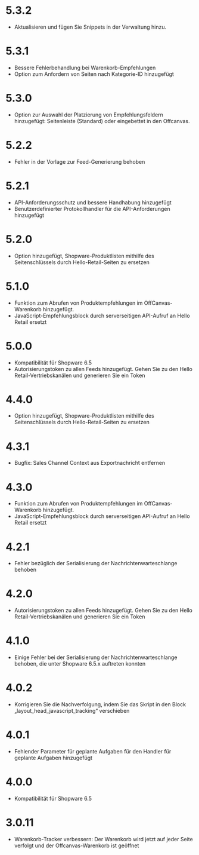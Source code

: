 # 5.3.2
* Aktualisieren und fügen Sie Snippets in der Verwaltung hinzu.

# 5.3.1
* Bessere Fehlerbehandlung bei Warenkorb-Empfehlungen
* Option zum Anfordern von Seiten nach Kategorie-ID hinzugefügt

# 5.3.0
* Option zur Auswahl der Platzierung von Empfehlungsfeldern hinzugefügt: Seitenleiste (Standard) oder eingebettet in den Offcanvas.

# 5.2.2
* Fehler in der Vorlage zur Feed-Generierung behoben

# 5.2.1
* API-Anforderungsschutz und bessere Handhabung hinzugefügt
* Benutzerdefinierter Protokollhandler für die API-Anforderungen hinzugefügt

# 5.2.0
* Option hinzugefügt, Shopware-Produktlisten mithilfe des Seitenschlüssels durch Hello-Retail-Seiten zu ersetzen

# 5.1.0
* Funktion zum Abrufen von Produktempfehlungen im OffCanvas-Warenkorb hinzugefügt.
* JavaScript-Empfehlungsblock durch serverseitigen API-Aufruf an Hello Retail ersetzt

# 5.0.0
* Kompatibilität für Shopware 6.5
* Autorisierungstoken zu allen Feeds hinzugefügt. Gehen Sie zu den Hello Retail-Vertriebskanälen und generieren Sie ein Token

# 4.4.0
* Option hinzugefügt, Shopware-Produktlisten mithilfe des Seitenschlüssels durch Hello-Retail-Seiten zu ersetzen

# 4.3.1
* Bugfix: Sales Channel Context aus Exportnachricht entfernen

# 4.3.0
* Funktion zum Abrufen von Produktempfehlungen im OffCanvas-Warenkorb hinzugefügt.
* JavaScript-Empfehlungsblock durch serverseitigen API-Aufruf an Hello Retail ersetzt

# 4.2.1
* Fehler bezüglich der Serialisierung der Nachrichtenwarteschlange behoben

# 4.2.0
* Autorisierungstoken zu allen Feeds hinzugefügt. Gehen Sie zu den Hello Retail-Vertriebskanälen und generieren Sie ein Token

# 4.1.0
* Einige Fehler bei der Serialisierung der Nachrichtenwarteschlange behoben, die unter Shopware 6.5.x auftreten konnten

# 4.0.2
* Korrigieren Sie die Nachverfolgung, indem Sie das Skript in den Block „layout_head_javascript_tracking“ verschieben

# 4.0.1
* Fehlender Parameter für geplante Aufgaben für den Handler für geplante Aufgaben hinzugefügt

# 4.0.0
* Kompatibilität für Shopware 6.5

# 3.0.11
* Warenkorb-Tracker verbessern: Der Warenkorb wird jetzt auf jeder Seite verfolgt und der Offcanvas-Warenkorb ist geöffnet
